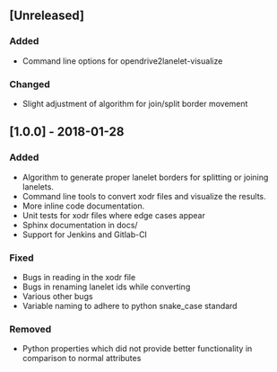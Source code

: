 ## [Unreleased]
### Added
- Command line options for opendrive2lanelet-visualize

### Changed
- Slight adjustment of algorithm for join/split border movement

## [1.0.0] - 2018-01-28
### Added
- Algorithm to generate proper lanelet borders for splitting or joining lanelets.
- Command line tools to convert xodr files and visualize the results.
- More inline code documentation.
- Unit tests for xodr files where edge cases appear
- Sphinx documentation in docs/
- Support for Jenkins and Gitlab-CI

### Fixed
- Bugs in reading in the xodr file
- Bugs in renaming lanelet ids while converting
- Various other bugs
- Variable naming to adhere to python snake_case standard

### Removed
- Python properties which did not provide better functionality in comparison to normal attributes
